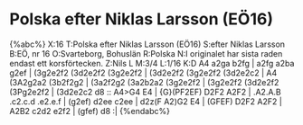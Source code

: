 # Polska efter Niklas Larsson (EÖ16)

{%abc%}
X:16
T:Polska efter Niklas Larsson (EÖ16)
S:efter Niklas Larsson
B:EÖ, nr 16
O:Svarteborg, Bohuslän
R:Polska
N:I originalet har sista raden endast ett korsförtecken.
Z:Nils L
M:3/4
L:1/16
K:D
A4 a2ga b2fg | a2fg a2ba g2ef | (3g2e2f2 (3d2e2f2 (3g2e2f2 | (3d2e2f2 (3g2e2f2 (3d2e2c2 | A4 (3A2g2a2 (3b2f2g2 |
(3a2f2g2 (3a2b2a2 (3g2e2f2 | (3g2e2f2 (3d2e2f2 (3Pg2e2f2 | (3d2e2c2 d8 ::
A4>G4 E4 | {G}(PF2EF) D2F2 A2F2 | .A2.A.B .c2.c.d .e2.e.f | (g2ef) d2ee c2ee | 
d2z(F A2)G2 E4 | (GFEF) D2F2 A2F2 | A2B2 c2d2 e2f2 | (gfef) d8 :|
{%endabc%}
